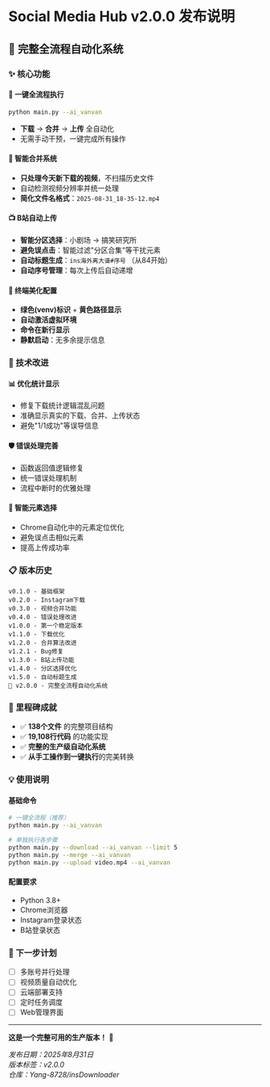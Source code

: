 # Social Media Hub v2.0.0 发布说明

## 🎉 完整全流程自动化系统

### ✨ 核心功能

#### 🚀 一键全流程执行
```bash
python main.py --ai_vanvan
```
- **下载** → **合并** → **上传** 全自动化
- 无需手动干预，一键完成所有操作

#### 🎯 智能合并系统
- **只处理今天新下载的视频**，不扫描历史文件
- 自动检测视频分辨率并统一处理
- **简化文件名格式**：`2025-08-31_18-35-12.mp4`

#### 📺 B站自动上传
- **智能分区选择**：小剧场 → 搞笑研究所
- **避免误点击**：智能过滤"分区合集"等干扰元素
- **自动标题生成**：`ins海外离大谱#序号` （从84开始）
- **自动序号管理**：每次上传后自动递增

#### 🎨 终端美化配置
- **绿色(venv)标识** + **黄色路径显示**
- **自动激活虚拟环境**
- **命令在新行显示**
- **静默启动**：无多余提示信息

### 🔧 技术改进

#### 📊 优化统计显示
- 修复下载统计逻辑混乱问题
- 准确显示真实的下载、合并、上传状态
- 避免"1/1成功"等误导信息

#### 🛡️ 错误处理完善
- 函数返回值逻辑修复
- 统一错误处理机制
- 流程中断时的优雅处理

#### 🎯 智能元素选择
- Chrome自动化中的元素定位优化
- 避免误点击相似元素
- 提高上传成功率

### 📋 版本历史

```
v0.1.0 - 基础框架
v0.2.0 - Instagram下载
v0.3.0 - 视频合并功能
v0.4.0 - 错误处理改进
v1.0.0 - 第一个稳定版本
v1.1.0 - 下载优化
v1.2.0 - 合并算法改进
v1.2.1 - Bug修复
v1.3.0 - B站上传功能
v1.4.0 - 分区选择优化
v1.5.0 - 自动标题生成
🚀 v2.0.0 - 完整全流程自动化系统
```

### 🎊 里程碑成就

- ✅ **138个文件** 的完整项目结构
- ✅ **19,108行代码** 的功能实现
- ✅ **完整的生产级自动化系统**
- ✅ **从手工操作到一键执行**的完美转换

### 💡 使用说明

#### 基础命令
```bash
# 一键全流程（推荐）
python main.py --ai_vanvan

# 单独执行各步骤
python main.py --download --ai_vanvan --limit 5
python main.py --merge --ai_vanvan
python main.py --upload video.mp4 --ai_vanvan
```

#### 配置要求
- Python 3.8+
- Chrome浏览器
- Instagram登录状态
- B站登录状态

### 🔮 下一步计划

- [ ] 多账号并行处理
- [ ] 视频质量自动优化
- [ ] 云端部署支持
- [ ] 定时任务调度
- [ ] Web管理界面

---

**这是一个完整可用的生产版本！** 🎯

*发布日期：2025年8月31日*  
*版本标签：v2.0.0*  
*仓库：Yang-8728/insDownloader*
